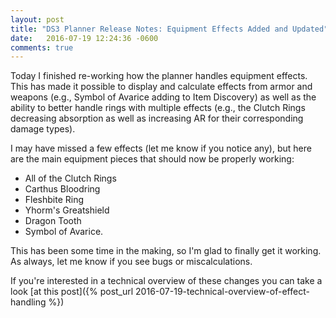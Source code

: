 ```yaml
---
layout: post
title: "DS3 Planner Release Notes: Equipment Effects Added and Updated"
date:   2016-07-19 12:24:36 -0600
comments: true
---
```


Today I finished re-working how the planner handles equipment effects. This has made it possible
to display and calculate effects from armor and weapons (e.g., Symbol of Avarice adding to Item Discovery)
as well as the ability to better handle rings with multiple effects (e.g., the Clutch Rings decreasing
absorption as well as increasing AR for their corresponding damage types).

I may have missed a few effects (let me know if you notice any), but here are the main equipment pieces
that should now be properly working:

- All of the Clutch Rings
- Carthus Bloodring
- Fleshbite Ring
- Yhorm's Greatshield
- Dragon Tooth
- Symbol of Avarice.

This has been some time in the making, so I'm glad to finally get it working. As always, let me know
if you see bugs or miscalculations.

If you're interested in a technical overview of these changes you can take a look
[at this post]({% post_url 2016-07-19-technical-overview-of-effect-handling %})

